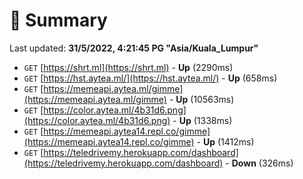 # 📖 Summary
Last updated: **31/5/2022, 4:21:45 PG "Asia/Kuala_Lumpur"**

- `GET` [https://shrt.ml](https://shrt.ml) - **Up** (2290ms)
- `GET` [https://hst.aytea.ml/](https://hst.aytea.ml/) - **Up** (658ms)
- `GET` [https://memeapi.aytea.ml/gimme](https://memeapi.aytea.ml/gimme) - **Up** (10563ms)
- `GET` [https://color.aytea.ml/4b31d6.png](https://color.aytea.ml/4b31d6.png) - **Up** (1338ms)
- `GET` [https://memeapi.aytea14.repl.co/gimme](https://memeapi.aytea14.repl.co/gimme) - **Up** (1412ms)
- `GET` [https://teledrivemy.herokuapp.com/dashboard](https://teledrivemy.herokuapp.com/dashboard) - **Down** (326ms)
